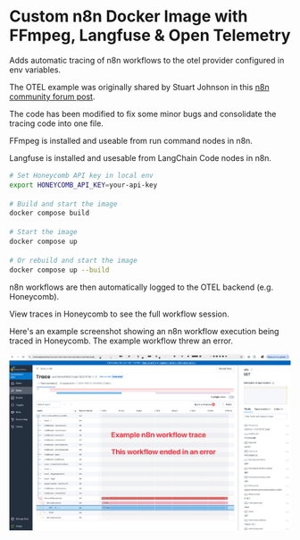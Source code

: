 # Custom n8n Docker Image with FFmpeg, Langfuse & Open Telemetry

Adds automatic tracing of n8n workflows to the otel provider configured in env variables.

The OTEL example was originally shared by Stuart Johnson in this
[n8n community forum post](https://community.n8n.io/t/n8n-successfully-instrumented-with-opentelemetry/78468).

The code has been modified to fix some minor bugs and consolidate the tracing code into one file.

FFmpeg is installed and useable from run command nodes in n8n.

Langfuse is installed and usesable from LangChain Code nodes in n8n.

```bash
# Set Honeycomb API key in local env
export HONEYCOMB_API_KEY=your-api-key

# Build and start the image
docker compose build

# Start the image
docker compose up

# Or rebuild and start the image
docker compose up --build
```

n8n workflows are then automatically logged to the OTEL backend (e.g. Honeycomb).

View traces in Honeycomb to see the full workflow session.

Here's an example screenshot showing an n8n workflow execution being traced in Honeycomb. The
example workflow threw an error.

![n8n workflow with OpenTelemetry tracing in Honeycomb](../../../../docs/assets/screenshot_otel-n8n-trace1.png)
